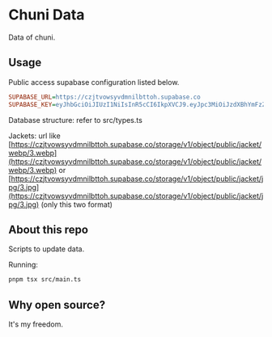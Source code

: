 # Chuni Data

Data of chuni.

## Usage

Public access supabase configuration listed below.

```ini
SUPABASE_URL=https://czjtvowsyvdmnilbttoh.supabase.co
SUPABASE_KEY=eyJhbGciOiJIUzI1NiIsInR5cCI6IkpXVCJ9.eyJpc3MiOiJzdXBhYmFzZSIsInJlZiI6ImN6anR2b3dzeXZkbW5pbGJ0dG9oIiwicm9sZSI6ImFub24iLCJpYXQiOjE2ODkzNDM1MDIsImV4cCI6MjAwNDkxOTUwMn0.Xs8RYEtg9SO4TprNzfG-4hxBsl77myXwf5TbCoDgYs8
```

Database structure: refer to src/types.ts

Jackets: url like [https://czjtvowsyvdmnilbttoh.supabase.co/storage/v1/object/public/jacket/webp/3.webp](https://czjtvowsyvdmnilbttoh.supabase.co/storage/v1/object/public/jacket/webp/3.webp) or [https://czjtvowsyvdmnilbttoh.supabase.co/storage/v1/object/public/jacket/jpg/3.jpg](https://czjtvowsyvdmnilbttoh.supabase.co/storage/v1/object/public/jacket/jpg/3.jpg) (only this two format)

## About this repo

Scripts to update data.

Running:
```sh
pnpm tsx src/main.ts
```

## Why open source?

It's my freedom.
